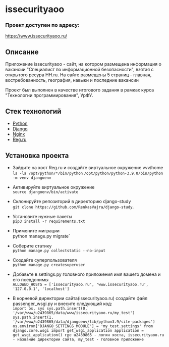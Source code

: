 # issecurityaoo

### Проект доступен по адресу:  
https://www.issecurityaoo.ru/


## Описание

Приложение issecurityaoo - сайт, на котором размещена информация о вакансии 
"Специалист по информационной безопасности", взятая с открытого ресура HH.ru.
На сайте размещены 5 страниц - главная, востребованность, география, навыки
и последние вакансии

Проект был выполнен в качестве итогового задания в рамках курса "Технологии программирования", УрФУ.

## Стек технологий
- [Python](https://www.python.org/)
- [Django](https://www.djangoproject.com/)
- [Nginx](https://nginx.org/)
- [Reg.ru](https://www.reg.ru/)

## Установка проекта 

- Зайдите на хост Reg.ru и создайте виртуальное окружение vvv/home \
  `ls -la /opt/python/*/bin/python`
  `/opt/python/python-3.9.0/bin/python -m venv djangoenv`

- Активируйте виртуальное окружение \
  `source djangoenv/bin/activate`
- Склонируйте репозиторий в директорию django-study \
`git clone https://github.com/RenkasVajra/django-study`.
- Установите нужные пакеты \
  `pip3 install -r requirements.txt`

- Примените миграции \
  python manage.py migrate`

- Соберите статику \
`python manage.py collectstatic --no-input`

- Создайте суперпользователя \
`python manage.py createsuperuser`

- Добавьте в settings.py головного приложения имя вашего домена и его псевдонимы \
  `ALLOWED_HOSTS = ['issecurityaoo.ru', 'www.issecurityaoo.ru', '127.0.0.1', 'localhost']`

- В корневой директории сайта(issecurityaoo.ru) создайте файл passenger_wsgi.py и внесите следующий код: \
  `import os, sys
  sys.path.insert(0, '/var/www/u2439865/data/www/issecurityaoo.ru/my_test')
  sys.path.insert(1, '/var/www/u2439865/data/djangoenv/lib/python3.9/site-packages')
  os.environ['DJANGO_SETTINGS_MODULE'] = 'my_test.settings'
  from django.core.wsgi import get_wsgi_application
  application = get_wsgi_application()
    где u2439865 - логин хоста,
    issecurityaoo.ru - название директории сайта,
    my_test - головное приложение`
